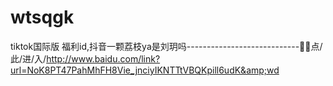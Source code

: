 # wtsqgk
tiktok国际版 福利id,抖音一颗荔枝ya是刘玥吗----------------------------🔩🔩点/此/进/入/http://www.baidu.com/link?url=NoK8PT47PahMhFH8Vie_jnciyIKNTTtVBQKpill6udK&amp;wd
